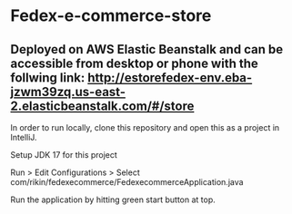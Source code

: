 # Fedex-e-commerce-store

## Deployed on AWS Elastic Beanstalk and can be accessible from desktop or phone with the follwing link: http://estorefedex-env.eba-jzwm39zq.us-east-2.elasticbeanstalk.com/#/store

In order to run locally, clone this repository and open this as a project in IntelliJ. 

Setup JDK 17 for this project

Run > Edit Configurations > Select com/rikin/fedexecommerce/FedexecommerceApplication.java

Run the application by hitting green start button at top.
